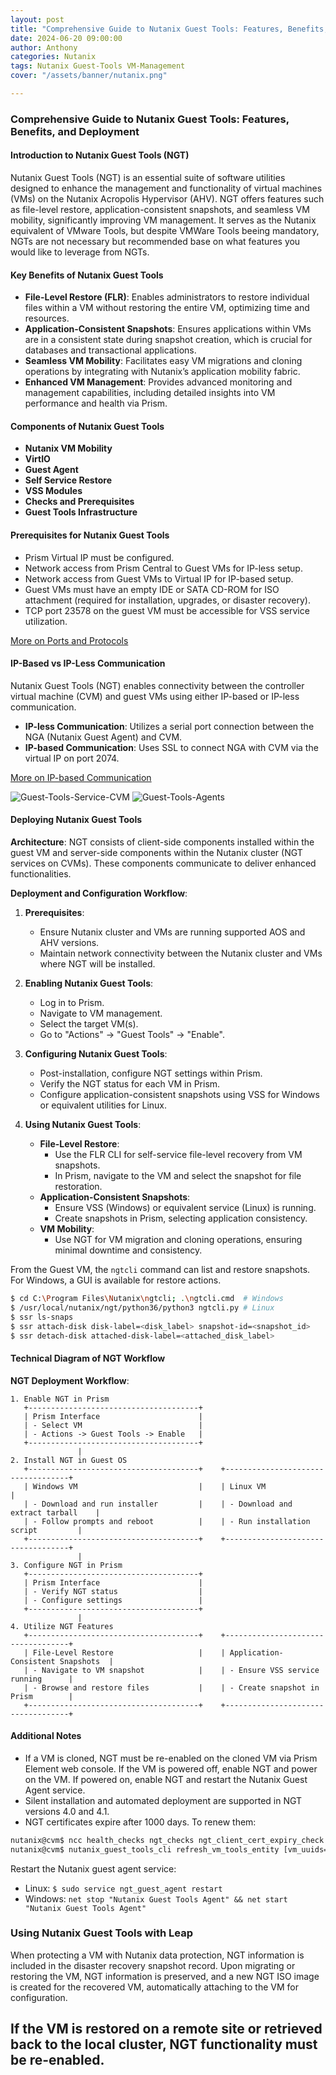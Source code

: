 ```yaml
---
layout: post
title: "Comprehensive Guide to Nutanix Guest Tools: Features, Benefits, and Deployment"
date: 2024-06-20 09:00:00
author: Anthony
categories: Nutanix
tags: Nutanix Guest-Tools VM-Management
cover: "/assets/banner/nutanix.png"

---
```


### Comprehensive Guide to Nutanix Guest Tools: Features, Benefits, and Deployment

#### Introduction to Nutanix Guest Tools (NGT)

Nutanix Guest Tools (NGT) is an essential suite of software utilities designed to enhance the management and functionality of virtual machines (VMs) on the Nutanix Acropolis Hypervisor (AHV). NGT offers features such as file-level restore, application-consistent snapshots, and seamless VM mobility, significantly improving VM management. It serves as the Nutanix equivalent of VMware Tools, but despite VMWare Tools beeing mandatory, NGTs are not necessary but recommended base on what features you would like to leverage from NGTs.

#### Key Benefits of Nutanix Guest Tools

- **File-Level Restore (FLR)**: Enables administrators to restore individual files within a VM without restoring the entire VM, optimizing time and resources.
- **Application-Consistent Snapshots**: Ensures applications within VMs are in a consistent state during snapshot creation, which is crucial for databases and transactional applications.
- **Seamless VM Mobility**: Facilitates easy VM migrations and cloning operations by integrating with Nutanix’s application mobility fabric.
- **Enhanced VM Management**: Provides advanced monitoring and management capabilities, including detailed insights into VM performance and health via Prism.

#### Components of Nutanix Guest Tools

- **Nutanix VM Mobility**
- **VirtIO**
- **Guest Agent**
- **Self Service Restore**
- **VSS Modules**
- **Checks and Prerequisites**
- **Guest Tools Infrastructure**

#### Prerequisites for Nutanix Guest Tools

- Prism Virtual IP must be configured.
- Network access from Prism Central to Guest VMs for IP-less setup.
- Network access from Guest VMs to Virtual IP for IP-based setup.
- Guest VMs must have an empty IDE or SATA CD-ROM for ISO attachment (required for installation, upgrades, or disaster recovery).
- TCP port 23578 on the guest VM must be accessible for VSS service utilization.

[More on Ports and Protocols](https://portal.nutanix.com/page/documents/list?type=software&filterKey=software&filterVal=Ports%20and%20Protocols&productType=Prism%20Central)

#### IP-Based vs IP-Less Communication

Nutanix Guest Tools (NGT) enables connectivity between the controller virtual machine (CVM) and guest VMs using either IP-based or IP-less communication.

- **IP-less Communication**: Utilizes a serial port connection between the NGA (Nutanix Guest Agent) and CVM.
- **IP-based Communication**: Uses SSL to connect NGA with CVM via the virtual IP on port 2074.

[More on IP-based Communication](https://portal.nutanix.com/page/documents/details?targetId=Prism-Central-Guide-vpc_2024_1:man-nutanix-guest-tool-nga-vm-communication-r.html)

![Guest-Tools-Service-CVM](/assets/nutanix/guest-tools-services.png)
![Guest-Tools-Agents](/assets/nutanix/guest-tools-agent.png)

#### Deploying Nutanix Guest Tools

**Architecture**:
NGT consists of client-side components installed within the guest VM and server-side components within the Nutanix cluster (NGT services on CVMs). These components communicate to deliver enhanced functionalities.

**Deployment and Configuration Workflow**:
1. **Prerequisites**:
   - Ensure Nutanix cluster and VMs are running supported AOS and AHV versions.
   - Maintain network connectivity between the Nutanix cluster and VMs where NGT will be installed.

2. **Enabling Nutanix Guest Tools**:
   - Log in to Prism.
   - Navigate to VM management.
   - Select the target VM(s).
   - Go to "Actions" -> "Guest Tools" -> "Enable".

3. **Configuring Nutanix Guest Tools**:
   - Post-installation, configure NGT settings within Prism.
   - Verify the NGT status for each VM in Prism.
   - Configure application-consistent snapshots using VSS for Windows or equivalent utilities for Linux.

4. **Using Nutanix Guest Tools**:
   - **File-Level Restore**:
     - Use the FLR CLI for self-service file-level recovery from VM snapshots.
     - In Prism, navigate to the VM and select the snapshot for file restoration.
   - **Application-Consistent Snapshots**:
     - Ensure VSS (Windows) or equivalent service (Linux) is running.
     - Create snapshots in Prism, selecting application consistency.
   - **VM Mobility**:
     - Use NGT for VM migration and cloning operations, ensuring minimal downtime and consistency.

From the Guest VM, the `ngtcli` command can list and restore snapshots. For Windows, a GUI is available for restore actions.

```bash
$ cd C:\Program Files\Nutanix\ngtcli; .\ngtcli.cmd  # Windows
$ /usr/local/nutanix/ngt/python36/python3 ngtcli.py # Linux
$ ssr ls-snaps
$ ssr attach-disk disk-label=<disk_label> snapshot-id=<snapshot_id>
$ ssr detach-disk attached-disk-label=<attached_disk_label>
```

#### Technical Diagram of NGT Workflow

**NGT Deployment Workflow**:

```plaintext
1. Enable NGT in Prism
   +--------------------------------------+
   | Prism Interface                      |
   | - Select VM                          |
   | - Actions -> Guest Tools -> Enable   |
   +--------------------------------------+
               |
2. Install NGT in Guest OS
   +--------------------------------------+    +-----------------------------------+
   | Windows VM                           |    | Linux VM                          |
   | - Download and run installer         |    | - Download and extract tarball    |
   | - Follow prompts and reboot          |    | - Run installation script         |
   +--------------------------------------+    +-----------------------------------+
               |
3. Configure NGT in Prism
   +--------------------------------------+
   | Prism Interface                      |
   | - Verify NGT status                  |
   | - Configure settings                 |
   +--------------------------------------+
               |
4. Utilize NGT Features
   +--------------------------------------+    +-----------------------------------+
   | File-Level Restore                   |    | Application-Consistent Snapshots  |
   | - Navigate to VM snapshot            |    | - Ensure VSS service running      |
   | - Browse and restore files           |    | - Create snapshot in Prism        |
   +--------------------------------------+    +-----------------------------------+
```

#### Additional Notes

- If a VM is cloned, NGT must be re-enabled on the cloned VM via Prism Element web console. If the VM is powered off, enable NGT and power on the VM. If powered on, enable NGT and restart the Nutanix Guest Agent service.
- Silent installation and automated deployment are supported in NGT versions 4.0 and 4.1.
- NGT certificates expire after 1000 days. To renew them:

```bash
nutanix@cvm$ ncc health_checks ngt_checks ngt_client_cert_expiry_check
nutanix@cvm$ nutanix_guest_tools_cli refresh_vm_tools_entity [vm_uuids=string-containing vm_uuid1,vm_uuid2....] [threshold_days=number-of-days]
```

Restart the Nutanix guest agent service:

- Linux: `$ sudo service ngt_guest_agent restart`
- Windows: `net stop "Nutanix Guest Tools Agent" && net start "Nutanix Guest Tools Agent"`

### Using Nutanix Guest Tools with Leap

When protecting a VM with Nutanix data protection, NGT information is included in the disaster recovery snapshot record. Upon migrating or restoring the VM, NGT information is preserved, and a new NGT ISO image is created for the recovered VM, automatically attaching to the VM for configuration.

If the VM is restored on a remote site or retrieved back to the local cluster, NGT functionality must be re-enabled.
---